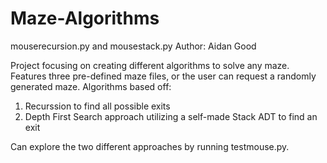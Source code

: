 # Maze-Algorithms

mouserecursion.py and mousestack.py 
Author: Aidan Good

Project focusing on creating different algorithms to solve any maze.
Features three pre-defined maze files, or the user can request a randomly generated maze.
Algorithms based off:
  1. Recurssion to find all possible exits
  2. Depth First Search approach utilizing a self-made Stack ADT to find an exit

Can explore the two different approaches by running testmouse.py.
